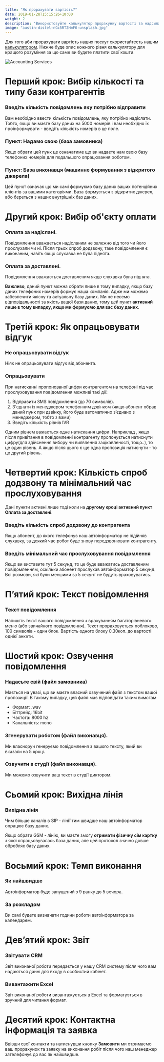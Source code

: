 ```yaml
---
title: "Як прорахувати вартість?"
date: 2019-01-28T15:15:26+10:00
weight: 2
description: "Використовуйте калькулятор прорахунку вартості та надсилайте заявку!"
image: "austin-distel-nGc5RT2HmF0-unsplash.jpg"
---
```


Для того аби прорахувати вартість наших послуг скористайтесть нашим [калькулятором](https://outsorcing.github.io/dialler/cost/). Нижче буде опис кожного рівня калькулятору для кращого розуміння за що саме ви будете платити свої кошти.

![Accounting Services](/dialler/images/austin-distel-nGc5RT2HmF0-unsplash.jpg)

# Перший крок: Вибір кількості та типу бази контрагентів
### **Введіть кількість повідомлень яку потрібно відправити**

Вам необхідно ввести кількість повідомлень, яку потрібно надіслати. Тобто, якщо ви маєте базу даних на 5000 номерів і вам необхідно їх проінформувати - введіть кількість номерів в це поле.

### **Пункт: Надамо свою (база замовника)**

Якщо обрати цей пунк це означатиме що ви надаєте нам свою базу телефоних номерів для подальшого опрацювання роботом.

### **Пункт: База виконавця (машинне формування з відкритого джерела)**

Цей пункт означає що ми самі формуємо базу даних ваших потенційних клієнтів за вашими категоріями. База формується з відкритих джерел, або береться з наших внутрішніх баз даних.

# Другий крок: Вибір об'єкту оплати

### **Оплата за надіслані.**

Повідомлення вважається надісланим не залежно від того чи його прослухали чи ні. Після трьох спроб додзвону, таке повідомлення є виконаним, навіть якщо слухавка не була піднята.

### **Оплата за доставлені.**

Повідомлення вважається доставленим якщо слухавка була піднята.

**Важливо**, даний пункт можна обрати лише в тому випадку, якщо базу даних телефоних номерів формує наша компанія. Адже ми можемо забезпечити якісну та актуальну базу даних. Ми не несемо відповідальності за якість вашої бази даних, тому цей пункт **активний лише в тому випадку, якщо ми формуємо для вас базу даних**. 

# Третій крок: Як опрацьовувати відгук

### **Не опрацьовувати відгук**

Ніяк не опрацьовувати відгук від абонента. 

### **Опрацьовувати**

При натисканні пропонованої цифри контрагентом на телефоні під час прослуховування повідомлення можливі такі дії:
1. Відправити SMS повідомлення (до 70 символів).
2. З'єднати із менеджером телефонним дзвінком (якщо абонент обрав даний пунк при дзвінку, його буде автоматично зʼєднано з менеджером, тобто з вами)
3. Введіть кількість рівнів IVR

Одним рівнем важається одне натискання цифри.
Наприклад , якщо після привітання в повідомленні контрагенту пропонується натиснути цифру(для здійснення вибору чи виявлення зацікавленості, тощо..), то це один рівень. А якщо після цього є ще одна пропозиція натиснути - то це другий рівень.

# Четвертий крок: Кількість спроб додзвону та мінімальний час прослуховування

Дані пункти активні лише тоді коли на **другому кроці активний пункт Оплата за доставлені**.

### **Введіть кількість спроб додзвону до контрагента**

Якщо абонент, до якого телефонує наш автоінформатор не підійняв слухавку, за деякий час робот буде знову передзвонювати контрагенту.

### **Введіть мінімальний час прослуховування повідомлення**

Якщо ви виставите тут 5 секунд, то це буде вважатись доставленим повідомленням, оскільки абонент прослухав автоінформатор 5 секунд. Всі розмови, які були меншими за 5 секунт не будуть враховуватись. 

# Пʼятий крок: Текст повідомлення

### **Текст повідомлення**

Напишіть текст вашого повідомлення з врахуванням багаторівневого меню (або звичайного повідомлення). Текст прораховується поблоково, 100 символів - один блок. Вартість одного блоку 0.30коп. до вартості однієї анкети.

# Шостий крок: Озвучення повідомлення

### **Надасьте свій (файл замовника)**

Мається на увазі, що ви маєте власний озвучений файл з текстом вашої пропозиції. В такому випадку, цей файл має відповідати таким вимогам:

 - Формат: .wav
 - Біттрейд: 16bit
 - Частота: 8000 hz
 - Канальність: mono 

### **Згенерувати роботом (файл виконавця).**

 Ми власноруч генеруємо повідомлення з вашого тексту, який ви вказали на 5 кроці.

### **Озвучити в студії (файл виконавця).**

 Ми можемо озвучити ваш текст в студії диктором. 

# Сьомий крок: Вихідна лінія

### **Вихідна лінія**

Чим більше каналів в SIP - лінії тим швидше наш автоінформатор опрацює базу даних.

Якщо обрати GSM - лінію, ви маєте змогу **отримати фізичну сім картку** з якої опрацьовувалась база даних, але цей протокол значно довше обробляє базу даних.


# Восьмий крок: Темп виконання

### **Як найшвидше**

Автоінформатор буде запущений з 9 ранку до 5 вечора.

### **За розкладом**

Ви самі будете визначати години роботи автоінформатора за календарем.

# Девʼятий крок: Звіт

### **Звітувати CRM**

Звіт виконаної роботи передається у нашу CRM систему після чого вам надаються данні для входу в особистий кабінет. 

### **Вивантажити Excel**

Звіт виконаної роботи вивантажується в Excel та форматуэться в зручний для читання формат. 

# Десятий крок: Контактна інформація та заявка

Ввівши свої контакти та натиснувши кнопку **Замовити** ми отримаємо ваш прорахунок та заявку на виконання робіт після чого наш менеджер зателефонує до вас як найшвидше.
